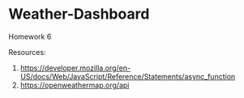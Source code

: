 # Weather-Dashboard
Homework 6



Resources: 

1. https://developer.mozilla.org/en-US/docs/Web/JavaScript/Reference/Statements/async_function
2. https://openweathermap.org/api
